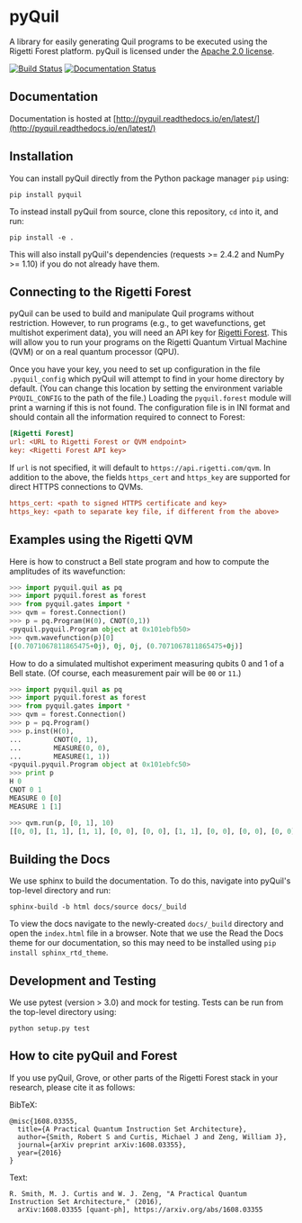 # pyQuil

A library for easily generating Quil programs to be executed using the Rigetti Forest platform.
pyQuil is licensed under the [Apache 2.0 license](https://github.com/rigetticomputing/pyQuil/blob/master/LICENSE).

[![Build Status](https://semaphoreci.com/api/v1/rigetti/pyquil/branches/master/badge.svg)](https://semaphoreci.com/rigetti/pyquil)
[![Documentation Status](https://readthedocs.org/projects/pyquil/badge/?version=latest)](http://pyquil.readthedocs.io/en/latest/?badge=latest)

## Documentation

Documentation is hosted at [http://pyquil.readthedocs.io/en/latest/](http://pyquil.readthedocs.io/en/latest/)

## Installation

You can install pyQuil directly from the Python package manager `pip` using:
```
pip install pyquil
```

To instead install pyQuil from source, clone this repository, `cd` into it, and run:
```
pip install -e .
```

This will also install pyQuil's dependencies (requests >= 2.4.2 and NumPy >= 1.10)
if you do not already have them.

## Connecting to the Rigetti Forest

pyQuil can be used to build and manipulate Quil programs without restriction. However, to run
programs (e.g., to get wavefunctions, get multishot experiment data), you will need an API key
for [Rigetti Forest](http://forest.rigetti.com). This will allow you to run your programs on the
Rigetti Quantum Virtual Machine (QVM) or on a real quantum processor (QPU).

Once you have your key, you need to set up configuration in the file `.pyquil_config` which
pyQuil will attempt to find in your home directory by default. (You can change this location by setting the
environment variable `PYQUIL_CONFIG` to the path of the file.) Loading the `pyquil.forest` module
will print a warning if this is not found. The configuration file is in INI format and should
contain all the information required to connect to Forest:

```ini
[Rigetti Forest]
url: <URL to Rigetti Forest or QVM endpoint>
key: <Rigetti Forest API key>
```

If `url` is not specified, it will default to `https://api.rigetti.com/qvm`. In addition to the
above, the fields `https_cert` and `https_key` are supported for direct HTTPS connections to QVMs.

```ini
https_cert: <path to signed HTTPS certificate and key>
https_key: <path to separate key file, if different from the above>
```

## Examples using the Rigetti QVM

Here is how to construct a Bell state program and how to compute the amplitudes of its wavefunction:

```python
>>> import pyquil.quil as pq
>>> import pyquil.forest as forest
>>> from pyquil.gates import *
>>> qvm = forest.Connection()
>>> p = pq.Program(H(0), CNOT(0,1))
<pyquil.pyquil.Program object at 0x101ebfb50>
>>> qvm.wavefunction(p)[0]
[(0.7071067811865475+0j), 0j, 0j, (0.7071067811865475+0j)]
```

How to do a simulated multishot experiment measuring qubits 0 and 1 of a Bell state. (Of course,
each measurement pair will be `00` or `11`.)

```python
>>> import pyquil.quil as pq
>>> import pyquil.forest as forest
>>> from pyquil.gates import *
>>> qvm = forest.Connection()
>>> p = pq.Program()
>>> p.inst(H(0),
...        CNOT(0, 1),
...        MEASURE(0, 0),
...        MEASURE(1, 1))
<pyquil.pyquil.Program object at 0x101ebfc50>
>>> print p
H 0
CNOT 0 1
MEASURE 0 [0]
MEASURE 1 [1]

>>> qvm.run(p, [0, 1], 10)
[[0, 0], [1, 1], [1, 1], [0, 0], [0, 0], [1, 1], [0, 0], [0, 0], [0, 0], [0, 0]]
```

## Building the Docs

We use sphinx to build the documentation. To do this, navigate into pyQuil's top-level directory and run:

```
sphinx-build -b html docs/source docs/_build
```
To view the docs navigate to the newly-created `docs/_build` directory and open
the `index.html` file in a browser. Note that we use the Read the Docs theme for
our documentation, so this may need to be installed using `pip install sphinx_rtd_theme`.

## Development and Testing

We use pytest (version > 3.0) and mock for testing. Tests can be run from the top-level directory using:
```
python setup.py test
```

## How to cite pyQuil and Forest

If you use pyQuil, Grove, or other parts of the Rigetti Forest stack in your research, please cite it as follows:

BibTeX:
```
@misc{1608.03355,
  title={A Practical Quantum Instruction Set Architecture},
  author={Smith, Robert S and Curtis, Michael J and Zeng, William J},
  journal={arXiv preprint arXiv:1608.03355},
  year={2016}
}
```

Text:
```
R. Smith, M. J. Curtis and W. J. Zeng, "A Practical Quantum Instruction Set Architecture," (2016), 
  arXiv:1608.03355 [quant-ph], https://arxiv.org/abs/1608.03355
```
